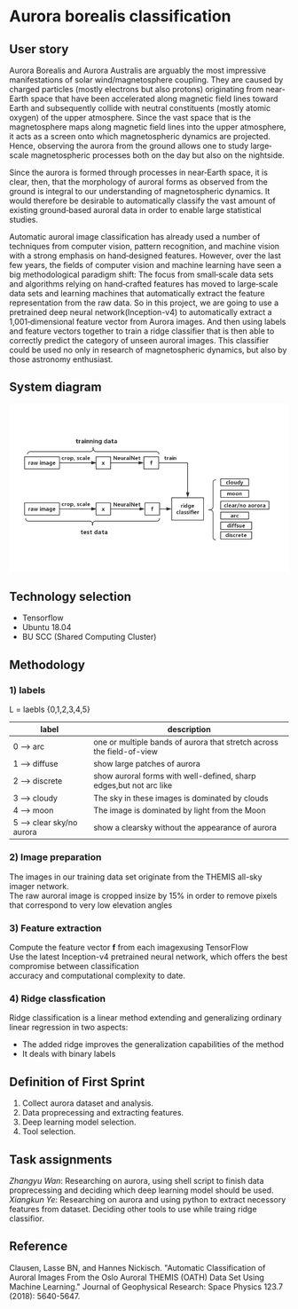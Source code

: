 # Aurora borealis classification
## User story
Aurora Borealis and Aurora Australis are arguably the most 
impressive manifestations of solar wind/magnetosphere coupling. 
They are caused by charged particles (mostly electrons but also protons) 
originating from near‐Earth space that have been accelerated along magnetic 
field lines toward Earth and subsequently collide with neutral constituents 
(mostly atomic oxygen) of the upper atmosphere. Since the vast space that is the 
magnetosphere maps along magnetic field lines into the upper atmosphere, it 
acts as a screen onto which magnetospheric dynamics are projected. Hence, 
observing the aurora from the ground allows one to study large‐scale magnetospheric 
processes both on the day but also on the nightside.

Since the aurora is formed through processes in near‐Earth space, it is clear, 
then, that the morphology of auroral forms as observed from the ground is integral 
to our understanding of magnetospheric dynamics. It would therefore be desirable 
to automatically classify the vast amount of existing ground‐based auroral data 
in order to enable large statistical studies.

Automatic auroral image classification has already used a number of techniques from 
computer vision, pattern recognition, and machine vision with a strong emphasis on 
hand‐designed features. However, over the last few years, the fields of computer vision 
and machine learning have seen a big methodological paradigm shift: The focus from 
small‐scale data sets and algorithms relying on hand‐crafted features has moved to 
large‐scale data sets and learning machines that automatically extract the feature 
representation from the raw data. So in this project, we are going to use a pretrained 
deep neural network(Inception-v4) to automatically extract a 1,001‐dimensional feature vector from 
Aurora images. And then using labels and feature vectors together to train a ridge classifier
that is then able to correctly predict the category of unseen auroral images. This
classifier could be used no only in research of magnetospheric dynamics, but also by
those astronomy enthusiast.
  
## System diagram
![Screenshot](dataflow.jpg)

## Technology selection
* Tensorflow
* Ubuntu 18.04 
* BU SCC (Shared Computing Cluster) 

## Methodology
### 1) labels    
L = laebls {0,1,2,3,4,5}    

| label | description |
| ------ | ------ |
| 0 --> arc  | one or multiple bands of aurora that stretch across the field-of-view |
| 1 --> diffuse | show large patches of aurora |
| 2 --> discrete | show auroral forms with well-defined, sharp edges,but not arc like |
| 3 --> cloudy | The sky in these images is dominated by clouds |
| 4 --> moon  | The image is dominated by light from the Moon |
| 5 --> clear sky/no aurora | show a clearsky without the appearance of aurora  |


             

### 2) Image preparation                 
The images in our training data set originate from the THEMIS all-sky imager network.               
The raw auroral image is cropped insize by 15% in order to remove pixels that correspond to very low elevation angles               

### 3) Feature extraction     
Compute the feature vector **f** from each imagexusing TensorFlow       
Use the latest Inception-v4 pretrained neural network, which offers the best compromise between classification                
accuracy and computational complexity to date.            
### 4) Ridge classfication               
Ridge classification is a linear method extending and generalizing ordinary linear regression in two aspects:      
  - The added ridge improves the generalization capabilities of the method           
  - It deals with binary labels   

## Definition of First Sprint
1. Collect aurora dataset and analysis.
2. Data proprecessing and extracting features.
3. Deep learning model selection.
4. Tool selection.

## Task assignments
*Zhangyu Wan*: Researching on aurora, using shell script to finish data proprecessing and deciding which deep learning model should be used.
*Xiangkun Ye*: Researching on aurora and using python to extract necessory features from dataset. Deciding other tools to use while traing ridge classifior.
  
## Reference
Clausen, Lasse BN, and Hannes Nickisch. "Automatic Classification of Auroral Images From the Oslo Auroral THEMIS (OATH) Data Set Using Machine Learning." Journal of Geophysical Research: Space Physics 123.7 (2018): 5640-5647.

